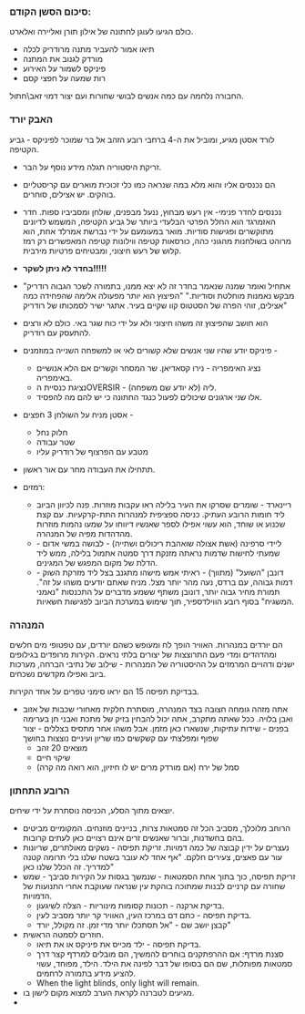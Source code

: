 ### סיכום הסשן הקודם:
כולם הגיעו לעוגן לחתונה של אילון תורן ואליירה ואלארט.
* תיאו אמור להעביר מתנה מרודריק לכלה
* מורדק לגנוב את המתנה
* פיניקס לשמור על האירוע
* רות שמעה על חפצי קסם

החבורה נלחמה עם כמה אנשים לבושי שחורות ועם יצור דמוי זאב\חתול.

### האבק יורד
לורד אסטן מגיע, ומוביל את ה-4 ברחבי רובע הזהב אל בר שמוכר לפיניקס - גביע הקטיפה. 
* זריקת היסטוריה תגלה מידע נוסף על הבר.
* הם נכנסים אליו והוא מלא במה שנראה כמו כלי זכוכית מוארים עם קריסטליים בוהקים. יש אצילים, סוחרים. 
* נכנסים לחדר פנימי- אין רעש מבחוץ, ננעל מבפנים, שולחן ומסביביו ספות. חדר האזמרגד הוא החלל הפרטי הבלעדי ביותר של גביע הקטיפה, המשמש לדיונים מתוקשרים ופגישות סודיות. מואר במעומעם על ידי נברשת אמרלד אחת, הוא מרוהט בשולחנות מהגוני כהה, כורסאות קטיפה ווילונות קטיפה המאפשרים רק רמז קלוש של רעש חיצוני, ומבטיחים פרטיות מירבית.
* **בחדר לא ניתן לשקר!!!!!**
* "אתחיל ואומר שמנה שנאמר בחדר זה לא יצא ממנו, בתמורה לשכר הגבוה רודריק מבקש נאמנות מוחלטת וסודיות." "הפיצוץ הוא יותר מפעולה אלימה שהפחידה כמה אצילים, זוהי הפרה של הסטטוס קוו שקיים בעיר. אתגר ישיר לסמכותו של רודריק"
* הוא חושב שהפיצוץ זה משהו חיצוני ולא על ידי כוח שגר באי. כולם לא ורצים להתעסק עם רודריק.
* פיניקס יודע שהיו שני אנשים שלא קשורים לאי או למשפחה השנייה במוזמנים - 
	* נציג האימפריה - נירו קסאדיאן. שר המסחר וקשרים אם הלא אנושיים באימפריה.
	* נציגת כנסיית הOVERSIR - ליה (לא יודע שם משפחה). 
	* אלו שני ארגונים שיכולים לפעול כנגד החתונה כי יש להם מה להפסיד.

* אסטן מניח על השולחן 3 חפצים - 
	* חלוק נחל 
	* שטר עבודה 
	* מטבע עם הפרצוף של רודריק עליו
* תתחילו את העבודה מחר עם אור ראשון.
* רמזים:
	* ריינארד - שומרים שסרקו את העיר בלילה ראו עקבות מוזרות. פנה לכיוון הביוב ליד חומות הרובע העתיק. כניסה ספציפית למנהרות התת-קרקעיות. עם קצת שכנוע או שוחד, הוא עשוי אפילו לספר שאנשיו דיווחו על שמעו נהמות מוזרות מהדהדות מפיה של המנהרה.
	* ליידי סרפינה (אשת אצולה שואהבת ריכולים ושתייה) - לבושה במשי אדום - שמעתי לחישות שדמות  נראתה מזנקת דרך סמטה אתמול בלילה, ממש ליד הדלת של מקום המפגש של המגינים.
	* דונבן "השועל" (מתווך) - ראיתי אמש מישהו מתגנב בצל ליד מזרקת השוק - דמות גבוהה, עם ברדס, נעה מהר יותר מצל. מניח שאתם יודעים משהו על זה". תמורת מחיר גבוה יותר, דונובן משתף ששמע מדברים על התכנסות "נאמני המשגיח" בסוף רובע הווילדספיר, תוך שימוש במערכת הביוב לפגישות חשאיות.

### המנהרה
הם יורדים במנהרות. האוויר הופך לח ומעופש כשהם יורדים, עם טפטופי מים חלשים ומהדהדים ומדי פעם התרוצצות של יצורים בלתי נראים. הקירות מרופדים בגילופים ישנים ודהויים המרמזים על ההיסטוריה של המנהרות - שילוב של נתיבי הברחה, מערכות ביוב ואפילו מקדשים נשכחים.

בבדיקת תפיסה 15 הם יראו סימני טפרים על אחד הקירות.

* אתה מזהה גומחה חצובה בצד המנהרה, מוסתרת חלקית מאחורי שכבות של אזוב ואבן בלויה. ככל שאתה מתקרב, אתה יכול להבחין בזיק של מתכת ואבני חן בערימה בפנים - שידות עתיקות, שנשארו כאן מזמן. אבל משהו אחר מתסיס בצללים - יצור שפוף ומפלצתי עם קשקשים כמו שריון ועיניים נוצצות בחושך
	* מוצאים 20 זהב
	* שיקוי חיים
	* סמל של ירח (אם מורדק מרים יש לו חיזיון, הוא רואה מה קרה)


### הרובע התחתון
יוצאים מתוך הסלע, הכניסה נוסתרת על ידי שיחים.
* הרוחב מלוכלך, מסביב הכל זה סמטאות צרות, בניינים מוזנחים. המקומיים מביטים בהם בחשדנות, וברור שאנשים זרים אינם רצויים כאן לעתים קרובות.
* נעצרים על ידין קבוצה של כמה דמויות. זריקת תפיסה - נשקים מאולתרים, שריונות עור עם פאצים, צעירים חלקם. "אף אחד לא עובר בשטח שלנו בלי תרומה קטנה למדריך. זה הכלל שלנו כאן"
* זריקת תפיסה, כוך בתוך אחת הסמטאות - שנמשך בגסות על הקירות סביבך - שמש שחורה עם קרניים לבנות שמתוכה בוהקת עין שנראה שעוקבת אחרי התנועות של הדמויות.
	* בדיקת ארקנה - תכונות קסומות מינוריות - הצלה לשיגעון. 
	* בדיקת תפיסה - כתם דם במרכז העין, האוויר קר יותר מסביב לעין.
	* קבצן יושב שם - "אל תסתכלו יותר מדי זמן. זה מקולל, יורד"
* חוזרים לסמטה הראשית.
	* בדיקת תפיסה - ילד מכייס את פיניקס או את תיאו.
	* סצנת מרדף: אם ההרפתקנים בוחרים להמשיך, הם מובלים למרדף קצר דרך סמטאות מפותלות, שם הם בסופו של דבר לפינה את הילד. הילד, מפוחד, עשוי להציע מידע בתמורה לרחמים.
	* When the light blinds, only light will remain.
* מגיעים לטברנה לקראת הערב למצוא מקום לישון בו.
* 